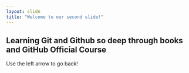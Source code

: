 ```yaml
---
layout: slide
title: "Welcome to our second slide!"
---
```

## Learning Git and Github so deep through books and GitHub Official Course
Use the left arrow to go back!